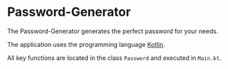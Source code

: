 # Password-Generator

The Password-Generator generates the perfect password for your needs.

The application uses the programming language [Kotlin](https://kotlinlang.org/). 

All key functions are located in the class <code>Password</code> and executed in <code>Main.kt</code>.